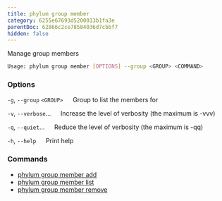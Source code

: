 ```yaml
---
title: phylum group member
category: 6255e67693d5200013b1fa3e
parentDoc: 62866c2ce78584036d7cbbf7
hidden: false
---
```


Manage group members

```sh
Usage: phylum group member [OPTIONS] --group <GROUP> <COMMAND>
```

### Options

`-g`, `--group` `<GROUP>`
&emsp; Group to list the members for

`-v`, `--verbose`...
&emsp; Increase the level of verbosity (the maximum is -vvv)

`-q`, `--quiet`...
&emsp; Reduce the level of verbosity (the maximum is -qq)

`-h`, `--help`
&emsp; Print help

### Commands

* [phylum group member add](./phylum_group_member_add.md)
* [phylum group member list](./phylum_group_member_list.md)
* [phylum group member remove](./phylum_group_member_remove.md)
